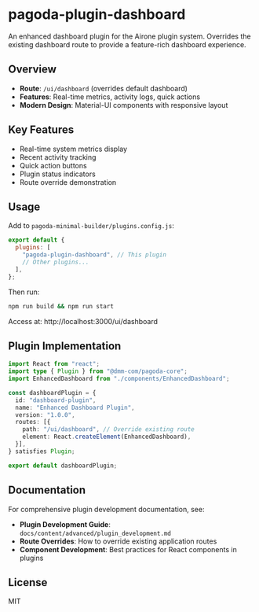 # pagoda-plugin-dashboard

An enhanced dashboard plugin for the Airone plugin system. Overrides the existing dashboard route to provide a feature-rich dashboard experience.

## Overview

- **Route**: `/ui/dashboard` (overrides default dashboard)
- **Features**: Real-time metrics, activity logs, quick actions
- **Modern Design**: Material-UI components with responsive layout

## Key Features

- Real-time system metrics display
- Recent activity tracking  
- Quick action buttons
- Plugin status indicators
- Route override demonstration

## Usage

Add to `pagoda-minimal-builder/plugins.config.js`:

```javascript
export default {
  plugins: [
    "pagoda-plugin-dashboard", // This plugin
    // Other plugins...
  ],
};
```

Then run:
```bash
npm run build && npm run start
```

Access at: http://localhost:3000/ui/dashboard

## Plugin Implementation

```typescript
import React from "react";
import type { Plugin } from "@dmm-com/pagoda-core";
import EnhancedDashboard from "./components/EnhancedDashboard";

const dashboardPlugin = {
  id: "dashboard-plugin",
  name: "Enhanced Dashboard Plugin",
  version: "1.0.0",
  routes: [{
    path: "/ui/dashboard", // Override existing route
    element: React.createElement(EnhancedDashboard),
  }],
} satisfies Plugin;

export default dashboardPlugin;
```

## Documentation

For comprehensive plugin development documentation, see:
- **Plugin Development Guide**: `docs/content/advanced/plugin_development.md`
- **Route Overrides**: How to override existing application routes
- **Component Development**: Best practices for React components in plugins

## License

MIT